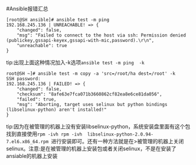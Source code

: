#Ansible报错汇总
```
[root@SH ansible]# ansible test -m ping
192.168.245.136 | UNREACHABLE! => {
    "changed": false,
    "msg": "Failed to connect to the host via ssh: Permission denied (publickey,gssapi-keyex,gssapi-with-mic,password).\r\n",
    "unreachable": true
}
```
tip:出现上面这种情况加入-k选项`ansible test -m ping  -k`
```
root@SH ~]# ansible test -m copy -a 'src=/root/ha dest=/root' -k
SSH password:
192.168.245.136 | FAILED! => {
    "changed": false,
    "checksum": "8afe63e7fca071b3660862cf82ea8e6ce81da056",
    "failed": true,
    "msg": "Aborting, target uses selinux but python bindings (libselinux-python) aren't installed!"
}
```
tip:因为在被管理的机器上没有安装libselinux-python，系统安装盘里面有这个包找到直接使用`rpm -ivh rpm -ivh  libselinux-python-2.0.94-7.el6.x86_64.rpm `进行安装即可。还有一种方法就是在>被管理的机器上关闭selinux。注意:是在被管理的机器上安装包或者关闭selinux，不是在安装了ansiable的机器上安装
